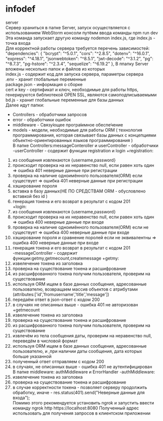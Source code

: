 # infodef <br/>
 server <br/>
Сервер храниться в папке Server, запуск осуществляется с использованием WebStorm консоли путёмм ввода команды npm run dev <br/>
Эта команда запускает другую команду nodemon index.js, где index.js - точка входа <br/>
Для корректной работы сервера требуется перечень зависимостей: <br/>
"dependencies": {
    "bcrypt": "^5.0.1",
    "cors": "^2.8.5",
    "dotenv": "^16.0.1",
    "express": "^4.18.1",
    "jsonwebtoken": "^8.5.1",
    "jwt-decode": "^3.1.2",
    "pg": "^8.7.3",
    "pg-hstore": "^2.3.4",
    "sequelize": "^6.19.2"
  },
В ппапку Server вложены несколько папок и файлов из которых <br/>
index.js - содержит код для запуска сервера, параметры сервера<br/>
.env - хранит глобальные переменные<br/>
package.json - информация о сборке<br/>
cert и key - сертификат и ключ, необходимые для работы https, генерируются библиотекой OPEN SSL, являются самоподписываемыми<br/>
bd.js - хранит глобальные переменные для базы данных<br/>
Далее идут папки:
- Controllers - обработчики запросов
- error - обработчики ошибок
- middleware - Связу́ющее програ́ммное обеспе́чение 
- models - модели, необходимые для работы ORM ( технология программирования, которая связывает базы данных с концепциями объектно-ориентированных языков программирования  )<br/>
В папке Controllers:messageConteroller и userController - обработчики
-userController - содержит функции registration и login
+registration:
1. из сообщения извлекаются {username,password}
2. происходит проверка на их неравенство null, если равен хоть один => ошибка 401 неверные данные при регистрации
3. проверка на наличие одноимённого пользователя(ORM) если существует => ошибка 401 неверные данные при регистрации
4. хэширование пороля
5. вставка в базу данных(НЕ ПО СРЕДСТВАМ ORM - обусловлено вставкой без id )
6. генерация токена и его возврат в результат с кодом 201<br/>
+login:
1. из сообщения извлекаются {username,password}
2. происходит проверка на их неравенство null, если равен хоть один => ошибка 400 неверные данные при входе
3. проверка на наличие одноимённого пользователя(ORM) если не существует => ошибка 400 неверные данные при входе
4. хэширование пороля и сравнение поролей если не эквивалентны => ошибка 400 неверные данные при входе
5. генерация токена и его возврат в результат с кодом 201<br/>
-messageController - содержит функции:getmy,getmecount,createmessage
+getmy:
1. извелечение токена из заголовка
2. проверка на существование токена и расшифрование
3. из расшифрованного токена получим пользователя, проверим на существование
4. используя ORM ищем в базе данных сообщения, адресованные пользователю, возвращаем массив объектов с атрибутами (attributes:['id','fromusername','title','message'])
5. передаём ответ в json-ответ с кодом 200
6. в случаях не описанных выше - ошибка 401 не авторизован<br/>
+getmecount
1. извелечение токена из заголовка
2. проверка на существование токена и расшифрование
3. из расшифрованного токена получим пользователя, проверим на существование
4. извлечём из тела сообщения даты, проверим на неравенство null, переведём в числовой формат
5.  используя ORM ищем в базе данных сообщения, адресованные пользователю, и ,при наличии даты сообщения, дата которых больше указанной
6. полученный ответ отправляем c кодом 200
7. в случаях, не описанных выше - ошибка 401 не аутентифицирован<br/>
В папке middleware: authMiddleware и ErrorHandler
-authMiddleware:
1. извелечение токена из заголовка
2. проверка на существование токена и расшифрование
3. в случае корректности токена - позволяет серверу продолжить обработку, иначе - res.status(401).send("Неверные данные для входа");<br/>
Помимо этого рекомендуется установить ngrok и запустить 
ввести команду ngrok http https://localhost:8080
Полученный адрес использовать для получения запросов в клиентском приложении
